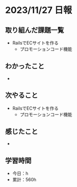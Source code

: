 # 2023/11/27 日報
## 取り組んだ課題一覧
- RailsでECサイトを作る
  - プロモーションコード機能

## わかったこと
- 

## 次やること
- RailsでECサイトを作る
  - プロモーションコード機能

## 感じたこと
- 

## 学習時間
- 今日：h
- 累計：560h
